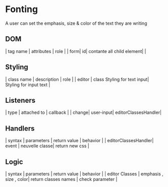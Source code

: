 # Fonting

A user can set the emphasis, size & color of the text they are writing

## DOM

| tag name | attributes | role |
| form| id| contante all child element| |

## Styling

| class name | description | role |
|  editor | class Styling for text input| Styling for input text |


## Listeners

| type | attached to | callback |
| change| user-input| editorClassesHandler|


## Handlers

| syntax | parameters | return value | behavior |
| editorClassesHandler| event | neuvelle classe| return new css |


## Logic

| syntax | parameters | return value | behavior |
| editor Classes | emphasis , size , color| return classes names | check parameter |


